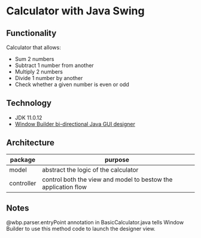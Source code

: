 # Calculator with Java Swing

## Functionality
Calculator that allows:
- Sum 2 numbers
- Subtract 1 number from another
- Multiply 2 numbers
- Divide 1 number by another
- Check whether a given number is even or odd

## Technology
- JDK 11.0.12
- [Window Builder bi-directional Java GUI designer](https://www.eclipse.org/windowbuilder/)

## Architecture
|package|purpose|
|----------------|-------------------------------|
|model|abstract the logic of the calculator|
|controller|control both the view and model to bestow the application flow|

## Notes
@wbp.parser.entryPoint annotation in BasicCalculator.java tells Window Builder to use this method code to launch the designer view.